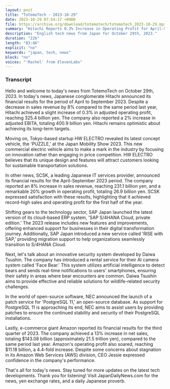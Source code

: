 ```yaml
---
layout: post
title: "TotemoTech - 2023-10-29"
date: 2023-10-29 07:54:17 +0900
file: https://archive.org/download/totemotech/totemotech_2023-10-29.mp3
summary: "Hitachi Reports 0.3% Increase in Operating Profit for April-September 2023, HW ELECTRO Unveils New Commercial EV, & more…"
description: "English tech news from Japan for October 29th, 2023."
duration: "226"
length: "03:46"
explicit: "no"
keywords: "japan, tech, news"
block: "no"
voices: "'Rachel' from ElevenLabs"
---
```


### Transcript

Hello and welcome to today's news from TotemoTech on October 29th, 2023. In today's news, Japanese conglomerate Hitachi announced its financial results for the period of April to September 2023. Despite a decrease in sales revenue by 8% compared to the same period last year, Hitachi achieved a slight increase of 0.3% in adjusted operating profit, reaching 325.4 billion yen. The company also reported a 2% increase in adjusted EBITA, totaling 400.9 billion yen. Hitachi remains optimistic about achieving its long-term targets.

Moving on, Tokyo-based startup HW ELECTRO revealed its latest concept vehicle, the 'PUZZLE,' at the Japan Mobility Show 2023. This new commercial electric vehicle aims to make a mark in the industry by focusing on innovation rather than engaging in price competition. HW ELECTRO believes that its unique design and features will attract customers looking for sustainable transportation solutions.

In other news, SCSK, a leading Japanese IT services provider, announced its financial results for the April-September 2023 period. The company reported an 8% increase in sales revenue, reaching 231.1 billion yen, and a remarkable 20% growth in operating profit, totaling 26.9 billion yen. SCSK expressed satisfaction with these results, highlighting that it achieved record-high sales and operating profit for the first half of the year.

Shifting gears to the technology sector, SAP Japan launched the latest version of its cloud-based ERP system, 'SAP S/4HANA Cloud, private edition.' The 2023 release includes new features and improvements, offering enhanced support for businesses in their digital transformation journey. Additionally, SAP Japan introduced a new service called 'RISE with SAP,' providing migration support to help organizations seamlessly transition to S/4HANA Cloud.

Next, let's talk about an innovative security system developed by Daiwa Tsushin. The company has introduced a rental service for their AI camera system called 'Face Bear.' This system utilizes artificial intelligence to detect bears and sends real-time notifications to users' smartphones, ensuring their safety in areas where bear encounters are common. Daiwa Tsushin aims to provide effective and reliable solutions for wildlife-related security challenges.

In the world of open-source software, NEC announced the launch of a patch service for 'PostgreSQL 11,' an open-source database. As support for PostgreSQL 11 is approaching its end, NEC aims to assist users by providing patches to ensure the continued stability and security of their PostgreSQL installations.

Lastly, e-commerce giant Amazon reported its financial results for the third quarter of 2023. The company achieved a 13% increase in net sales, totaling $143.08 billion (approximately 21.5 trillion yen), compared to the same period last year. Amazon's operating profit also soared, reaching $11.18 billion, a 4.4-fold increase. Despite some concerns about stagnation in its Amazon Web Services (AWS) division, CEO Jessie expressed confidence in the company's performance.

That's all for today's news. Stay tuned for more updates on the latest tech developments. Thank you for listening!   Visit JapanDailyNews.com for the news, yen exchange rates, and a daily Japanese proverb.
